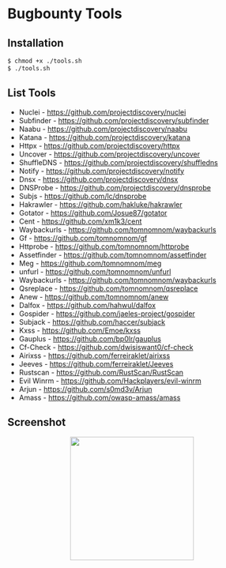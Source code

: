 # Bugbounty Tools

## Installation
```bash
$ chmod +x ./tools.sh
$ ./tools.sh
```
## List Tools
- Nuclei - https://github.com/projectdiscovery/nuclei
- Subfinder - https://github.com/projectdiscovery/subfinder
- Naabu - https://github.com/projectdiscovery/naabu
- Katana - https://github.com/projectdiscovery/katana
- Httpx - https://github.com/projectdiscovery/httpx
- Uncover - https://github.com/projectdiscovery/uncover
- ShuffleDNS - https://github.com/projectdiscovery/shuffledns
- Notify - https://github.com/projectdiscovery/notify
- Dnsx - https://github.com/projectdiscovery/dnsx
- DNSProbe - https://github.com/projectdiscovery/dnsprobe
- Subjs - https://github.com/lc/dnsprobe
- Hakrawler - https://github.com/hakluke/hakrawler
- Gotator - https://github.com/Josue87/gotator
- Cent - https://github.com/xm1k3/cent
- Waybackurls - https://github.com/tomnomnom/waybackurls
- Gf - https://github.com/tomnomnom/gf
- Httprobe - https://github.com/tomnomnom/httprobe
- Assetfinder - https://github.com/tomnomnom/assetfinder
- Meg - https://github.com/tomnomnom/meg
- unfurl - https://github.com/tomnomnom/unfurl
- Waybackurls - https://github.com/tomnomnom/waybackurls
- Qsreplace - https://github.com/tomnomnom/qsreplace
- Anew - https://github.com/tomnomnom/anew
- Dalfox - https://github.com/hahwul/dalfox
- Gospider - https://github.com/jaeles-project/gospider
- Subjack - https://github.com/haccer/subjack
- Kxss - https://github.com/Emoe/kxss
- Gauplus - https://github.com/bp0lr/gauplus
- Cf-Check - https://github.com/dwisiswant0/cf-check
- Airixss - https://github.com/ferreiraklet/airixss
- Jeeves - https://github.com/ferreiraklet/Jeeves
- Rustscan - https://github.com/RustScan/RustScan
- Evil Winrm - https://github.com/Hackplayers/evil-winrm
- Arjun - https://github.com/s0md3v/Arjun
- Amass - https://github.com/owasp-amass/amass
## Screenshot
<p align="center">
  <img src="https://user-images.githubusercontent.com/66077593/229372030-e16e0989-04c4-4727-a5dd-35ed06437d0c.png" width=250>
</p>
